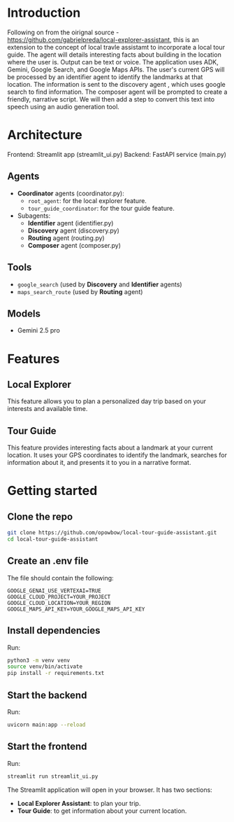 # Introduction
Following on from the oirignal source - https://github.com/gabrielpreda/local-explorer-assistant, this is an extension to the concept of local travle assistamt to incorporate a local tour guide. The agent will details interesting facts about building in the location where the user is. Output can be text or voice. The application uses ADK, Gemini, Google Search, and Google Maps APIs. The user's current GPS will be processed by an identifier agent to identify the landmarks at that location. The information is sent to the discovery agent , which uses google search to find information. The composer agent will be prompted to create a friendly, narrative script. We will then add a step to convert this text into speech using an audio generation tool.

# Architecture

Frontend: Streamlit app (streamlit_ui.py)
Backend: FastAPI service (main.py)

## Agents

* **Coordinator** agents (coordinator.py):
    * `root_agent`: for the local explorer feature.
    * `tour_guide_coordinator`: for the tour guide feature.
* Subagents:
    * **Identifier** agent (identifier.py)
    * **Discovery** agent (discovery.py)  
    * **Routing** agent (routing.py)  
    * **Composer** agent (composer.py)  

## Tools

* `google_search` (used by **Discovery** and **Identifier** agents)
* `maps_search_route` (used by **Routing** agent)

## Models

* Gemini 2.5 pro

# Features

## Local Explorer

This feature allows you to plan a personalized day trip based on your interests and available time.

## Tour Guide

This feature provides interesting facts about a landmark at your current location. It uses your GPS coordinates to identify the landmark, searches for information about it, and presents it to you in a narrative format.

# Getting started

## Clone the repo

```bash
git clone https://github.com/opowbow/local-tour-guide-assistant.git
cd local-tour-guide-assistant
```

## Create an .env file

The file should contain the following:
```
GOOGLE_GENAI_USE_VERTEXAI=TRUE
GOOGLE_CLOUD_PROJECT=YOUR_PROJECT
GOOGLE_CLOUD_LOCATION=YOUR_REGION
GOOGLE_MAPS_API_KEY=YOUR_GOOGLE_MAPS_API_KEY
```

## Install dependencies

Run:
```bash
python3 -m venv venv
source venv/bin/activate
pip install -r requirements.txt
```

## Start the backend

Run:
```bash
uvicorn main:app --reload
```

## Start the frontend

Run:
```bash
streamlit run streamlit_ui.py
```

The Streamlit application will open in your browser. It has two sections:

* **Local Explorer Assistant**: to plan your trip.
* **Tour Guide**: to get information about your current location.
